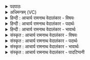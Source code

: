 <details><summary>पदपाठः</summary>

आ। यो꣡नि꣢꣯म्। अ꣣रुणः꣢। रु꣣हत्। ग꣡म꣢꣯त्। इ꣡न्द्रः꣢꣯। वृ꣡षा꣢꣯। सु꣣त꣢म्। ध्रु꣣वे꣢। स꣡द꣢꣯सि। सी꣡द꣢꣯तु। ९२५।
</details>

<details><summary>अधिमन्त्रम् (VC)</summary>

- पवमानः सोमः
- बृहन्मतिराङ्गिरसः
- गायत्री
- षड्जः
</details>

<details><summary>हिन्दी : आचार्य रामनाथ वेदालंकार - विषयः</summary>

अगले मन्त्र में ब्रह्मानन्द का विषय तथा गुरु-शिष्यों का विषय वर्णित है।
</details>

<details><summary>हिन्दी : आचार्य रामनाथ वेदालंकार - पदार्थः</summary>

पदार्थान्वयभाषाः -  प्रथम—ब्रह्मानन्द के पक्ष में। (अरुणः) ज्योतिर्मय ब्रह्मानन्दरूप सोम (योनिम्) हृदयरूप गृह में (आ रुहत्) आरूढ़ होता है। (वृषा) बलवान् (इन्द्रः) अन्तरात्मा (सुतम्) अभिषुत ब्रह्मानन्दरूप सोमरस को (गमत्) प्राप्त करता है। हम चाहते हैं कि वह ब्रह्मानन्द (ध्रुवे सदसि) अविचल आत्मारूप सदन में (सीदतु) स्थित हो जाए, अर्थात् उसका अङ्ग बन जाए ॥२॥ द्वितीय—गुरु-शिष्य के विषय में। (अरुणः) तेज से चमकता हुआ विद्यार्थी (योनिम्) गुरुकुल में (आ रुहत्) प्रविष्ट होता है। (वृषा) विद्या की वर्षा करनेवाला (इन्द्रः) आचार्य (सुतम्) पुत्रतुल्य उस विद्यार्थी के पास (गमत्) उसका अभिनन्दन करने के लिए जाता है। वह विद्यार्थी (धुवे) स्थिर (सदसि) विद्यागृह में (सीदतु) निवास करे, अर्थात् जब तक विद्या पूर्ण न हो जाए तब तक निश्चिन्त होकर वहाँ रहे ॥२॥ यहाँ श्लेषालङ्कार है ॥
</details>

<details><summary>हिन्दी : आचार्य रामनाथ वेदालंकार - भावार्थः</summary>

भावार्थभाषाः -  जैसे मनुष्य का आत्मा ब्रह्मानन्द-रस के पाने से कृतार्थ हो,वैसे ही गुरुकुल में प्रविष्ट विद्यार्थी विद्याओं में पारङ्गत होकर कृतकृत्य हो ॥२॥
</details>

<details><summary>संस्कृत : आचार्य रामनाथ वेदालंकार - विषयः</summary>

अथ ब्रह्मानन्दविषयं गुरुशिष्यविषयं च वर्णयति।
</details>

<details><summary>संस्कृत : आचार्य रामनाथ वेदालंकार - पदार्थः</summary>

पदार्थान्वयभाषाः -  प्रथमः—ब्रह्मानन्दपक्षे। (अरुणः) आरोचमानः ब्रह्मानन्दसोमः (योनिम्) हृदयगृहम् (आ रुहत्) आरोहति। (वृषा) बलवान् (इन्द्रः) अन्तरात्मा (सुतम्) अभिषुतं ब्रह्मानन्दरूपं सोमरसम् (गमत्) प्राप्नोति। वयं कामयामहे यत् स ब्रह्मानन्दः (ध्रुवे सदसि) अविचले आत्मसदने (सीदतु) उपविशतु, तदङ्गतां गच्छत्विति भावः ॥२॥ द्वितीयः—गुरुशिष्यविषये। (अरुणः) आरोचमानः विद्यार्थी (योनिम्) गुरुगृहम् (आ रुहत्) आरोहति, प्रविशतीत्यर्थः। (वृषा) विद्यावर्षकः (इन्द्रः) आचार्यः (सुतम्) पुत्रतुल्यं तं विद्यार्थिनम् (गमत्) अभिनन्दितुं गच्छति। स विद्यार्थी (ध्रुवे) स्थिरे (सदसि) विद्यागृहे (सीदतु) निवसतु, आविद्यासमाप्तिं तत्र निश्चिन्ततया तिष्ठत्वित्यर्थः ॥२॥ अत्र श्लेषालङ्कारः ॥२॥
</details>

<details><summary>संस्कृत : आचार्य रामनाथ वेदालंकार - भावार्थः</summary>

भावार्थभाषाः -  यथा मनुष्यस्यात्मा ब्रह्मानन्दपानेन कृतार्थो जायेत तथा गुरुकुलं प्रविष्टो विद्यार्थी विद्यासु पारं गत्वा कृतकृत्यो भवेत् ॥२॥
</details>

<details><summary>संस्कृत : आचार्य रामनाथ वेदालंकार - पादटिप्पनी</summary>

टिप्पणी:   १. ऋ० ९।४०।२ ‘गम॒दिन्दं॒ वृषा॑ सु॒तः। ध्रु॒वे सद॑सि सीदति’ इति पाठः।
</details>